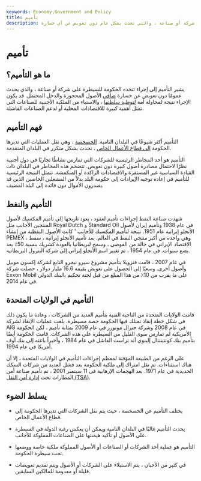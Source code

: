 ```yaml
---
keywords: Economy,Government and Policy
title: تأميم
description: يشير التأميم إلى عملية سيطرة الحكومة على شركة أو صناعة ، والتي تحدث بشكل عام دون تعويض عن أي خسارة.
---
```


# تأميم
## ما هو التأميم؟

يشير التأميم إلى إجراء تتخذه الحكومة للسيطرة على شركة أو صناعة ، والذي يحدث عمومًا دون تعويض عن خسارة [صافي](/networth) الأصول المحجوزة والدخل المحتمل. قد يكون الإجراء نتيجة لمحاولة أمة [لتوطيد سلطتها](/consolidate) ، والاستياء من الملكية الأجنبية للصناعات التي تمثل أهمية كبيرة للاقتصادات المحلية أو لدعم الصناعات الفاشلة.

## فهم التأميم

التأميم أكثر شيوعًا في البلدان النامية. [الخصخصة](/privatization) ، وهي نقل العمليات التي تديرها الحكومة [إلى قطاع الأعمال الخاص](/private-sector) ، تحدث بشكل متكرر في البلدان المتقدمة.

التأميم هو أحد المخاطر الرئيسية للشركات التي تمارس نشاطًا تجاريًا في دول أجنبية نظرًا لاحتمال مصادرة أصول كبيرة دون تعويض. تتضخم هذه المخاطر في البلدان ذات القيادة السياسية غير المستقرة والاقتصادات الراكدة أو المنكمشة. تتمثل النتيجة الرئيسية للتأميم في إعادة توجيه الإيرادات إلى حكومة البلد بدلاً من المشغلين الخاصين الذين قد يصدرون الأموال دون فائدة إلى البلد المضيف.

## التأميم والنفط

شهدت صناعة النفط إجراءات تأميم لعقود ، يعود تاريخها إلى تأميم المكسيك لأصول المنتجين الأجانب مثل Royal Dutch و Standard Oil في عام 1938 وتأميم إيران لأصول الأنجلو إيرانية عام 1951. نتيجة لتأميم المكسيك للأجانب ' كانت الأصول النفطية من إنشاء PEMEX ، وهي واحدة من أكبر منتجي النفط في العالم. بعد تأميم الأنجلو إيرانية ، سقط الاقتصاد الإيراني في حالة من الفوضى ، وسمح لبريطانيا بالعودة كشريك بنسبة 50٪ بعد بضع سنوات. في عام 1954 ، تم تغيير اسم الأنجلو إيراني إلى شركة البترول البريطانية.

في عام 2007 ، قامت فنزويلا بتأميم مشروع سيرو نيجرو التابع لشركة إكسون موبيل وأصول أخرى. وسعيًا إلى الحصول على تعويض بقيمة 16.6 مليار دولار ، حصلت شركة Exxon Mobil على ما يقرب من 10٪ من هذا المبلغ من قبل لجنة تحكيم بالبنك الدولي في عام 2014.

## التأميم في الولايات المتحدة

قامت الولايات المتحدة من الناحية الفنية بتأميم العديد من الشركات ، وعادة ما يكون ذلك في شكل خطة إنقاذ تمتلك فيها الحكومة حصة مسيطرة. بلغت عمليات الإنقاذ لشركة AIG في عام 2008 وشركة جنرال موتورز في عام 2009 بمثابة تأميم ، لكن الحكومة الأمريكية لم تمارس سوى القليل من السيطرة على هذه الشركات. قامت الحكومة أيضًا بتأميم بنك كونتيننتال إلينوي آند تراست الفاشل في عام 1984 ، وأخيراً باعته إلى بنك أوف أمريكا في عام 1994.

على الرغم من الطبيعة المؤقتة لمعظم إجراءات التأميم في الولايات المتحدة ، إلا أن هناك استثناءات. تم نقل امتراك إلى ملكية الحكومة بعد فشل العديد من شركات السكك الحديدية في عام 1971. بعد الهجمات الإرهابية في 11 سبتمبر 2001 ، تم تأميم صناعة أمن المطارات تحت [إدارة أمن النقل (TSA)](/tsa-pre).

## يسلط الضوء

- يختلف التأميم عن الخصخصة ، حيث يتم نقل الشركات التي تديرها الحكومة إلى قطاع الأعمال الخاص.

- يحدث التأميم غالبًا في البلدان النامية ويمكن أن يعكس رغبة الدولة في السيطرة على الأصول أو تأكيد هيمنتها على الصناعات المملوكة للأجانب.

- التأميم هو عملية أخذ الشركات أو الصناعات أو الأصول المملوكة ملكية خاصة ووضعها تحت سيطرة الحكومة.

- في كثير من الأحيان ، يتم الاستيلاء على الشركات أو الأصول ويتم تقديم تعويضات قليلة أو معدومة للمالكين السابقين.

